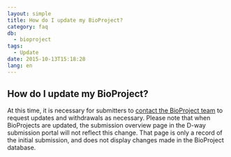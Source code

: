 ```yaml
---
layout: simple
title: How do I update my BioProject?
category: faq
db:
  - bioproject
tags: 
  - Update
date: 2015-10-13T15:18:28
lang: en
---
```


## How do I update my BioProject?

<p>At this time, it is necessary for submitters to <a href="/contact-ddbj-e.html">contact the BioProject team</a> to request updates and withdrawals as necessary. Please note that when BioProjects are updated, the submission overview page in the D-way submission portal will not reflect this change. That page is only a record of the initial submission, and does not display changes made in the BioProject database.</p>